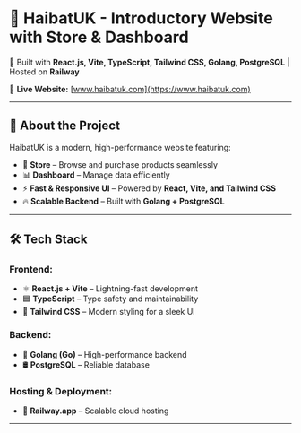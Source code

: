 # 📌 HaibatUK - Introductory Website with Store & Dashboard  
🚀 Built with **React.js, Vite, TypeScript, Tailwind CSS, Golang, PostgreSQL** | Hosted on **Railway**  

🔗 **Live Website:** [www.haibatuk.com](https://www.haibatuk.com)  

---

## 📖 About the Project  
HaibatUK is a modern, high-performance website featuring:  
- 🏪 **Store** – Browse and purchase products seamlessly  
- 📊 **Dashboard** – Manage data efficiently  
- ⚡ **Fast & Responsive UI** – Powered by **React, Vite, and Tailwind CSS**  
- 🔥 **Scalable Backend** – Built with **Golang + PostgreSQL**  

---

## 🛠️ Tech Stack  
### **Frontend:**  
- ⚛️ **React.js + Vite** – Lightning-fast development  
- 🟦 **TypeScript** – Type safety and maintainability  
- 🎨 **Tailwind CSS** – Modern styling for a sleek UI  

### **Backend:**  
- 🐹 **Golang (Go)** – High-performance backend  
- 🛢 **PostgreSQL** – Reliable database  

### **Hosting & Deployment:**  
- 🚂 **Railway.app** – Scalable cloud hosting  

---

